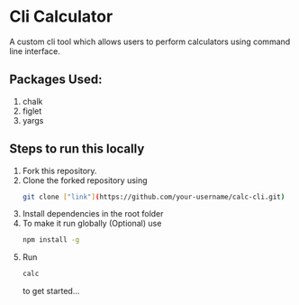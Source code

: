 # Cli Calculator 
A custom cli tool which allows users to perform calculators using command line interface.

## Packages Used: 
1. chalk 
2. figlet 
3. yargs

## Steps to run this locally
1. Fork this repository.
2. Clone the forked repository using 
   ``` bash
   git clone ["link"](https://github.com/your-username/calc-cli.git)
   ```
3. Install dependencies in the root folder
4. To make it run globally (Optional) use
   ``` bash
   npm install -g
   ```
5. Run
   ``` bash
   calc
   ```
   to get started...
